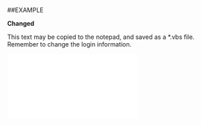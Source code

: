 

##EXAMPLE

**Changed**

This text may be copied to the notepad, and saved as a *.vbs file. Remember to change the login information.

![](../../Examples/vbs/SORole.Changed.vbs.txt)





